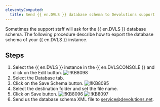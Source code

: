 ```yaml
---
eleventyComputed:
  title: Send {{ en.DVLS }} database schema to Devolutions support
---
```

Sometimes the support staff will ask for the {{ en.DVLS }} database schema. The following procedure describe how to export the database schema of your {{ en.DVLS }} instance.

## Steps

1. Select the {{ en.DVLS }} instance in the {{ en.DVLSCONSOLE }} and click on the Edit button.
   ![!!KB8098](https://cdnweb.devolutions.net/docs/en/kb/KB8098.png)
1. Select the Database tab.
1. Click on the Save Schema button.
   ![!!KB8095](https://cdnweb.devolutions.net/docs/en/kb/KB8095.png)
1. Select the destination folder and set the file name.
1. Click on Save button.
   ![!!KB8096](https://cdnweb.devolutions.net/docs/en/kb/KB8096.png)
   ![!!KB8097](https://cdnweb.devolutions.net/docs/en/kb/KB8097.png)
1. Send us the database schema XML file to [service@devolutions.net](mailto:service@devolutions.net).
